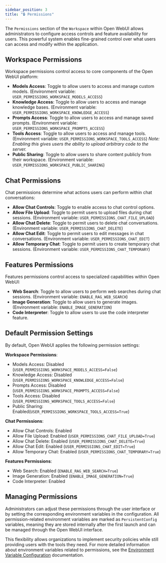 ```yaml
---
sidebar_position: 3
title: "🔒 Permissions"
---
```


The `Permissions` section of the `Workspace` within Open WebUI allows administrators to configure access controls and feature availability for users. This powerful system enables fine-grained control over what users can access and modify within the application.

## Workspace Permissions

Workspace permissions control access to core components of the Open WebUI platform:

* **Models Access**: Toggle to allow users to access and manage custom models. (Environment variable: `USER_PERMISSIONS_WORKSPACE_MODELS_ACCESS`)
* **Knowledge Access**: Toggle to allow users to access and manage knowledge bases. (Environment variable: `USER_PERMISSIONS_WORKSPACE_KNOWLEDGE_ACCESS`)
* **Prompts Access**: Toggle to allow users to access and manage saved prompts. (Environment variable: `USER_PERMISSIONS_WORKSPACE_PROMPTS_ACCESS`)
* **Tools Access**: Toggle to allow users to access and manage tools. (Environment variable: `USER_PERMISSIONS_WORKSPACE_TOOLS_ACCESS`) *Note: Enabling this gives users the ability to upload arbitrary code to the server.*
* **Public Sharing**: Toggle to allow users to share content publicly from their workspace. (Environment variable: `USER_PERMISSIONS_WORKSPACE_PUBLIC_SHARING`)

## Chat Permissions

Chat permissions determine what actions users can perform within chat conversations:

* **Allow Chat Controls**: Toggle to enable access to chat control options.
* **Allow File Upload**: Toggle to permit users to upload files during chat sessions. (Environment variable: `USER_PERMISSIONS_CHAT_FILE_UPLOAD`)
* **Allow Chat Delete**: Toggle to permit users to delete chat conversations. (Environment variable: `USER_PERMISSIONS_CHAT_DELETE`)
* **Allow Chat Edit**: Toggle to permit users to edit messages in chat conversations. (Environment variable: `USER_PERMISSIONS_CHAT_EDIT`)
* **Allow Temporary Chat**: Toggle to permit users to create temporary chat sessions. (Environment variable: `USER_PERMISSIONS_CHAT_TEMPORARY`)

## Features Permissions

Features permissions control access to specialized capabilities within Open WebUI:

* **Web Search**: Toggle to allow users to perform web searches during chat sessions. (Environment variable: `ENABLE_RAG_WEB_SEARCH`)
* **Image Generation**: Toggle to allow users to generate images. (Environment variable: `ENABLE_IMAGE_GENERATION`)
* **Code Interpreter**: Toggle to allow users to use the code interpreter feature.

## Default Permission Settings

By default, Open WebUI applies the following permission settings:

**Workspace Permissions**:
- Models Access: Disabled (`USER_PERMISSIONS_WORKSPACE_MODELS_ACCESS=False`)
- Knowledge Access: Disabled (`USER_PERMISSIONS_WORKSPACE_KNOWLEDGE_ACCESS=False`)
- Prompts Access: Disabled (`USER_PERMISSIONS_WORKSPACE_PROMPTS_ACCESS=False`)
- Tools Access: Disabled (`USER_PERMISSIONS_WORKSPACE_TOOLS_ACCESS=False`)
- Public Sharing: Enabled(`USER_PERMISSIONS_WORKSPACE_TOOLS_ACCESS=True`)

**Chat Permissions**:
- Allow Chat Controls: Enabled
- Allow File Upload: Enabled (`USER_PERMISSIONS_CHAT_FILE_UPLOAD=True`)
- Allow Chat Delete: Enabled (`USER_PERMISSIONS_CHAT_DELETE=True`)
- Allow Chat Edit: Enabled (`USER_PERMISSIONS_CHAT_EDIT=True`)
- Allow Temporary Chat: Enabled (`USER_PERMISSIONS_CHAT_TEMPORARY=True`)

**Features Permissions**:
- Web Search: Enabled (`ENABLE_RAG_WEB_SEARCH=True`)
- Image Generation: Enabled (`ENABLE_IMAGE_GENERATION=True`)
- Code Interpreter: Enabled

## Managing Permissions

Administrators can adjust these permissions through the user interface or by setting the corresponding environment variables in the configuration. All permission-related environment variables are marked as `PersistentConfig` variables, meaning they are stored internally after the first launch and can be managed through the Open WebUI interface.

This flexibility allows organizations to implement security policies while still providing users with the tools they need. For more detailed information about environment variables related to permissions, see the [Environment Variable Configuration](../../getting-started/env-configuration.md#workspace-permissions) documentation.
